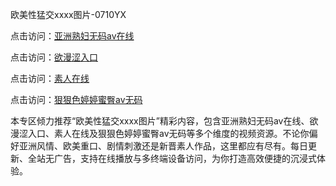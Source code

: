 欧美性猛交xxxx图片-0710YX

点击访问：<a href="https://heiliaoow5kzm.pages.dev">亚洲熟妇无码av在线</a>

点击访问：<a href="https://heiliao2dmwwy.pages.dev">欲漫涩入口</a>

点击访问：<a href="https://heiliaoll4qsx.pages.dev">素人在线</a>

点击访问：<a href="https://heiliaowzu4ur.pages.dev">狠狠色婷婷蜜臀av无码</a>

本专区倾力推荐“欧美性猛交xxxx图片”精彩内容，包含亚洲熟妇无码av在线、欲漫涩入口、素人在线及狠狠色婷婷蜜臀av无码等多个维度的视频资源。不论你偏好亚洲风情、欧美重口、剧情刺激还是新晋素人作品，这里都应有尽有。每日更新、全站无广告，支持在线播放与多终端设备访问，为你打造高效便捷的沉浸式体验。

<span style="display:none;">[Canonical link](https://github.com/tam20250710/so44)</span>
